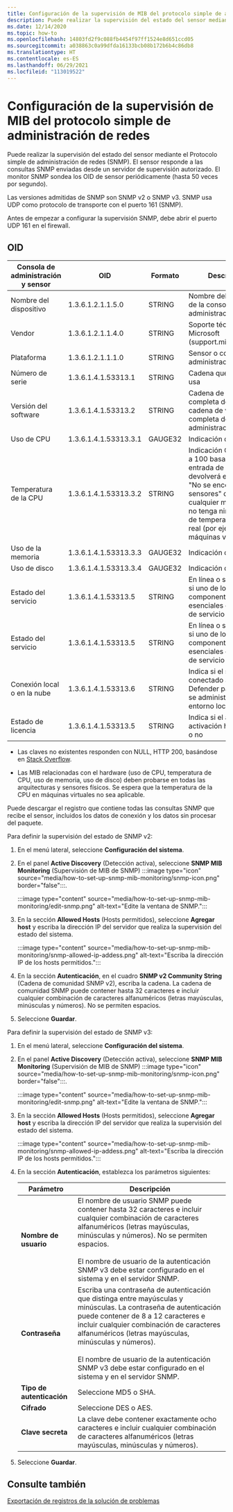 ```yaml
---
title: Configuración de la supervisión de MIB del protocolo simple de administración de redes
description: Puede realizar la supervisión del estado del sensor mediante SNMP. El sensor responde a las consultas SNMP enviadas desde un servidor de supervisión autorizado.
ms.date: 12/14/2020
ms.topic: how-to
ms.openlocfilehash: 14803fd2f9c088fb4454f97ff1524e8d651ccd05
ms.sourcegitcommit: a038863c0a99dfda16133bcb08b172b6b4c86db8
ms.translationtype: HT
ms.contentlocale: es-ES
ms.lasthandoff: 06/29/2021
ms.locfileid: "113019522"
---
```

# <a name="set-up-snmp-mib-monitoring"></a>Configuración de la supervisión de MIB del protocolo simple de administración de redes

Puede realizar la supervisión del estado del sensor mediante el Protocolo simple de administración de redes (SNMP). El sensor responde a las consultas SNMP enviadas desde un servidor de supervisión autorizado. El monitor SNMP sondea los OID de sensor periódicamente (hasta 50 veces por segundo).

Las versiones admitidas de SNMP son SNMP v2 o SNMP v3. SNMP usa UDP como protocolo de transporte con el puerto 161 (SNMP).

Antes de empezar a configurar la supervisión SNMP, debe abrir el puerto UDP 161 en el firewall.

## <a name="oids"></a>OID

| Consola de administración y sensor | OID | Formato | Descripción |
|--|--|--|--|
| Nombre del dispositivo | 1.3.6.1.2.1.1.5.0 | STRING | Nombre del dispositivo de la consola de administración local |
| Vendor | 1.3.6.1.2.1.1.4.0 | STRING | Soporte técnico de Microsoft (support.microsoft.com) |
| Plataforma | 1.3.6.1.2.1.1.1.0 | STRING | Sensor o consola de administración local |
| Número de serie | 1.3.6.1.4.1.53313.1 |STRING | Cadena que la licencia usa |
| Versión del software | 1.3.6.1.4.1.53313.2 | STRING | Cadena de versión completa de Xsense y cadena de versión completa de administración |
| Uso de CPU | 1.3.6.1.4.1.53313.3.1 | GAUGE32 | Indicación de 0 a 100 |
| Temperatura de la CPU | 1.3.6.1.4.1.53313.3.2 | STRING | Indicación Celsius de 0 a 100 basada en la entrada de Linux. Se devolverá el mensaje "No se encontraron sensores" desde cualquier máquina que no tenga ningún sensor de temperatura física real (por ejemplo, máquinas virtuales).|
| Uso de la memoria | 1.3.6.1.4.1.53313.3.3 | GAUGE32 | Indicación de 0 a 100 |
| Uso de disco | 1.3.6.1.4.1.53313.3.4 | GAUGE32 | Indicación de 0 a 100 |
| Estado del servicio | 1.3.6.1.4.1.53313.5  |STRING | En línea o sin conexión si uno de los cuatro componentes esenciales está fuera de servicio |
| Estado del servicio | 1.3.6.1.4.1.53313.5  |STRING | En línea o sin conexión si uno de los cuatro componentes esenciales está fuera de servicio |
| Conexión local o en la nube | 1.3.6.1.4.1.53313.6   |STRING | Indica si el sensor está conectado al portal de Defender para IoT o si se administra solo en el entorno local |
| Estado de licencia | 1.3.6.1.4.1.53313.5  |STRING | Indica si el archivo de activación ha expirado o no |

   - Las claves no existentes responden con NULL, HTTP 200, basándose en [Stack Overflow](https://stackoverflow.com/questions/51419026/querying-for-non-existing-record-returns-null-with-http-200).
    
   - Las MIB relacionadas con el hardware (uso de CPU, temperatura de CPU, uso de memoria, uso de disco) deben probarse en todas las arquitecturas y sensores físicos. Se espera que la temperatura de la CPU en máquinas virtuales no sea aplicable.

Puede descargar el registro que contiene todas las consultas SNMP que recibe el sensor, incluidos los datos de conexión y los datos sin procesar del paquete.

Para definir la supervisión del estado de SNMP v2:

1. En el menú lateral, seleccione **Configuración del sistema**.

2. En el panel **Active Discovery** (Detección activa), seleccione **SNMP MIB Monitoring** (Supervisión de MIB de SNMP) :::image type="icon" source="media/how-to-set-up-snmp-mib-monitoring/snmp-icon.png" border="false":::.

    :::image type="content" source="media/how-to-set-up-snmp-mib-monitoring/edit-snmp.png" alt-text="Edite la ventana de SNMP.":::

3. En la sección **Allowed Hosts** (Hosts permitidos), seleccione **Agregar host** y escriba la dirección IP del servidor que realiza la supervisión del estado del sistema.

    :::image type="content" source="media/how-to-set-up-snmp-mib-monitoring/snmp-allowed-ip-addess.png" alt-text="Escriba la dirección IP de los hosts permitidos.":::

4. En la sección **Autenticación**, en el cuadro **SNMP v2 Community String** (Cadena de comunidad SNMP v2), escriba la cadena. La cadena de comunidad SNMP puede contener hasta 32 caracteres e incluir cualquier combinación de caracteres alfanuméricos (letras mayúsculas, minúsculas y números). No se permiten espacios.

5. Seleccione **Guardar**.

Para definir la supervisión del estado de SNMP v3:

1. En el menú lateral, seleccione **Configuración del sistema**.

2. En el panel **Active Discovery** (Detección activa), seleccione **SNMP MIB Monitoring** (Supervisión de MIB de SNMP) :::image type="icon" source="media/how-to-set-up-snmp-mib-monitoring/snmp-icon.png" border="false":::.

    :::image type="content" source="media/how-to-set-up-snmp-mib-monitoring/edit-snmp.png" alt-text="Edite la ventana de SNMP.":::

3. En la sección **Allowed Hosts** (Hosts permitidos), seleccione **Agregar host** y escriba la dirección IP del servidor que realiza la supervisión del estado del sistema.

    :::image type="content" source="media/how-to-set-up-snmp-mib-monitoring/snmp-allowed-ip-addess.png" alt-text="Escriba la dirección IP de los hosts permitidos.":::

4. En la sección **Autenticación**, establezca los parámetros siguientes:

    | Parámetro | Descripción |
    |--|--|
    | **Nombre de usuario** | El nombre de usuario SNMP puede contener hasta 32 caracteres e incluir cualquier combinación de caracteres alfanuméricos (letras mayúsculas, minúsculas y números). No se permiten espacios. <br /> <br />El nombre de usuario de la autenticación SNMP v3 debe estar configurado en el sistema y en el servidor SNMP. |
    | **Contraseña** | Escriba una contraseña de autenticación que distinga entre mayúsculas y minúsculas. La contraseña de autenticación puede contener de 8 a 12 caracteres e incluir cualquier combinación de caracteres alfanuméricos (letras mayúsculas, minúsculas y números). <br /> <br/>El nombre de usuario de la autenticación SNMP v3 debe estar configurado en el sistema y en el servidor SNMP. |
    | **Tipo de autenticación** | Seleccione MD5 o SHA. |
    | **Cifrado** | Seleccione DES o AES. |
    | **Clave secreta** | La clave debe contener exactamente ocho caracteres e incluir cualquier combinación de caracteres alfanuméricos (letras mayúsculas, minúsculas y números). |

5. Seleccione **Guardar**.

## <a name="see-also"></a>Consulte también

[Exportación de registros de la solución de problemas](how-to-troubleshoot-the-sensor-and-on-premises-management-console.md)
